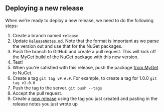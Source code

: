 ## Deploying a new release

When we're ready to deploy a new release, we need to do the following steps:

1. Create a branch named `release`.
2. Update [`ReleaseNotes.md`](ReleaseNotes.md). Note that the format is
important as we parse the version out and use that for the NuGet packages.
3. Push the branch to GitHub and create a pull request. This will kick off the
MyGet build of the NuGet package with this new version.
4. Test!
5. When you're satisfied with this release, push the package 
[from MyGet](https://www.myget.org/feed/Packages/octokit) to NuGet.
6. Create a tag `git tag v#.#.#`. For example, to create a tag for 1.0.0 
`git tag v1.0.0`
7. Push the tag to the server. `git push --tags`
8. Accept the pull request.
9. Create a [new release](https://github.com/octokit/octokit.net/releases/new)
using the tag you just created and pasting in the release notes you just wrote up
